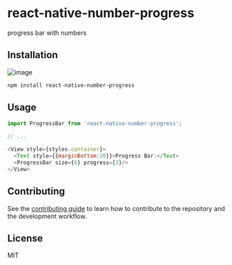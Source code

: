 # react-native-number-progress

progress bar with numbers

## Installation

![image](https://user-images.githubusercontent.com/2674996/157446673-6ee6ded9-cd24-465d-98c2-2367209afa29.png)

```sh
npm install react-native-number-progress
```

## Usage

```js
import ProgressBar from 'react-native-number-progress';

// ...

<View style={styles.container}> 
  <Text style={{marginBottom:20}}>Progress Bar:</Text>
  <ProgressBar size={6} progress={3}/>
</View>
```

## Contributing

See the [contributing guide](CONTRIBUTING.md) to learn how to contribute to the repository and the development workflow.

## License

MIT
